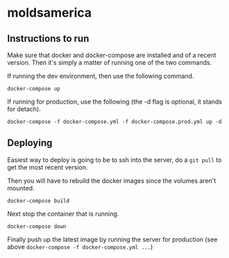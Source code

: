 # moldsamerica


## Instructions to run

Make sure that docker and docker-compose are installed and of a recent version. Then it's
simply a matter of running one of the two commands.

If running the dev environment, then use the following command.

```docker-compose up```

If running for production, use the following (the -d flag is optional, it stands for detach).

```docker-compose -f docker-compose.yml -f docker-compose.prod.yml up -d```


## Deploying

Easiest way to deploy is going to be to ssh into the server, do a ```git pull```
to get the most recent version. 

Then you will have to rebuild the docker images since the volumes aren't mounted.

```docker-compose build```

Next stop the container that is running.

```docker-compose down```

Finally push up the latest image by running the server for production (see above ```docker-compose -f docker-compose.yml ...```)
